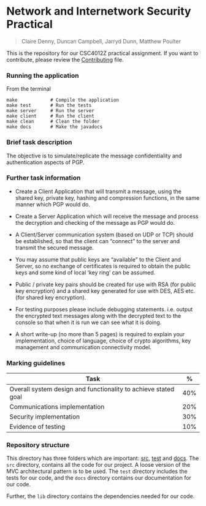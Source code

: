
# Network and Internetwork Security Practical

> Claire Denny, Duncan Campbell, Jarryd Dunn, Matthew Poulter

This is the repository for our CSC4012Z practical assignment. If you want to contribute, please review the [Contributing](/CONTRIBUTING.md) file.

### Running the application
From the terminal
```
make			# Compile the application
make test		# Run the tests
make server		# Run the server
make client		# Run the client
make clean		# Clean the folder
make docs		# Make the javadocs
```

### Brief task description
The objective is to simulate/replicate the message confidentiality and authentication aspects of PGP.

### Further task information

 - Create a Client Application that will transmit a message, using the shared key, private key, hashing and compression functions, in the same manner which PGP would do.

 - Create a Server Application which will receive the message and process the decryption and checking of the message as PGP would do.

 - A Client/Server communication system (based on UDP or TCP) should be established, so that the client can “connect” to the server and transmit the secured message.

 - You may assume that public keys are “available” to the Client and Server, so no exchange of certificates is required to obtain the public keys and some kind of local ‘key ring’ can be assumed.

-  Public / private key pairs should be created for use with RSA (for public key encryption) and a shared key generated for use with DES, AES etc. (for shared key encryption).

 - For testing purposes please include debugging statements. i.e. output the encrypted text messages along with the decrypted text to the console so that when it is run we can see what it is doing.

- A short write-up (no more than 5 pages) is required to explain your    implementation, choice of language, choice of crypto algorithms, key    management and communication connectivity model.

### Marking guidelines
| Task | % |
|--|--|
| Overall system design and functionality to achieve stated goal | 40% |
| Communications implementation | 20% |
| Security implementation | 30% |
| Evidence of testing | 10% |


### Repository structure
This directory has three folders which are important: [src](/src), [test](/test) and [docs](/docs). The `src` directory, contains all the code for our project. A loose version of the MVC architectural pattern is to be used. The `test` directory includes the tests for our code, and the `docs` directory contains our documentation for our code.

Further, the `lib` directory contains the dependencies needed for our code.
